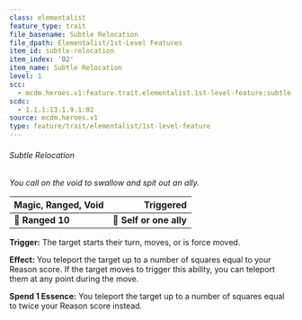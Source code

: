 ```yaml
---
class: elementalist
feature_type: trait
file_basename: Subtle Relocation
file_dpath: Elementalist/1st-Level Features
item_id: subtle-relocation
item_index: '02'
item_name: Subtle Relocation
level: 1
scc:
  - mcdm.heroes.v1:feature.trait.elementalist.1st-level-feature:subtle-relocation
scdc:
  - 1.1.1:13.1.9.1:02
source: mcdm.heroes.v1
type: feature/trait/elementalist/1st-level-feature
---
```


###### Subtle Relocation

*You call on the void to swallow and spit out an ally.*

| **Magic, Ranged, Void** |           **Triggered** |
| ----------------------- | ----------------------: |
| **📏 Ranged 10**        | **🎯 Self or one ally** |

**Trigger:** The target starts their turn, moves, or is force moved.

**Effect:** You teleport the target up to a number of squares equal to your Reason score. If the target moves to trigger this ability, you can teleport them at any point during the move.

**Spend 1 Essence:** You teleport the target up to a number of squares equal to twice your Reason score instead.
